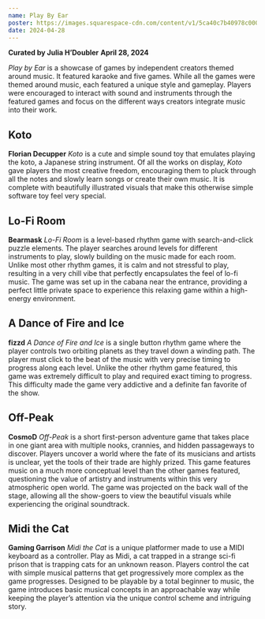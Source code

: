 ```yaml
---
name: Play By Ear
poster: https://images.squarespace-cdn.com/content/v1/5ca40c7b40978c0001458f5d/8a97bde9-a98b-4efc-aa2f-9d06e218497c/playByEar_instagram+-+Karl+Hohn.png?format=2500w
date: 2024-04-28
---
```


**Curated by Julia H’Doubler**
**April 28, 2024**

*Play by Ear* is a showcase of games by independent creators themed around music. It featured karaoke and five games. While all the games were themed around music, each featured a unique style and gameplay. Players were encouraged to interact with sound and instruments through the featured games and focus on the different ways creators integrate music into their work.

## Koto
**Florian Decupper**
*Koto* is a cute and simple sound toy that emulates playing the koto, a Japanese string instrument. Of all the works on display, *Koto* gave players the most creative freedom, encouraging them to pluck through all the notes and slowly learn songs or create their own music. It is complete with beautifully illustrated visuals that make this otherwise simple software toy feel very special.

## Lo-Fi Room
**Bearmask**
*Lo-Fi Room* is a level-based rhythm game with search-and-click puzzle elements. The player searches around levels for different instruments to play, slowly building on the music made for each room. Unlike most other rhythm games, it is calm and not stressful to play, resulting in a very chill vibe that perfectly encapsulates the feel of lo-fi music. The game was set up in the cabana near the entrance, providing a perfect little private space to experience this relaxing game within a high-energy environment.

## A Dance of Fire and Ice
**fizzd**
*A Dance of Fire and Ice* is a single button rhythm game where the player controls two orbiting planets as they travel down a winding path. The player must click to the beat of the music with very precise timing to progress along each level. Unlike the other rhythm game featured, this game was extremely difficult to play and required exact timing to progress. This difficulty made the game very addictive and a definite fan favorite of the show.

## Off-Peak
**CosmoD**
*Off-Peak* is a short first-person adventure game that takes place in one giant area with multiple nooks, crannies, and hidden passageways to discover. Players uncover a world where the fate of its musicians and artists is unclear, yet the tools of their trade are highly prized. This game features music on a much more conceptual level than the other games featured, questioning the value of artistry and instruments within this very atmospheric open world. The game was projected on the back wall of the stage, allowing all the show-goers to view the beautiful visuals while experiencing the original soundtrack.

## Midi the Cat
**Gaming Garrison**
*Midi the Cat* is a unique platformer made to use a MIDI keyboard as a controller. Play as Midi, a cat trapped in a strange sci-fi prison that is trapping cats for an unknown reason. Players control the cat with simple musical patterns that get progressively more complex as the game progresses. Designed to be playable by a total beginner to music, the game introduces basic musical concepts in an approachable way while keeping the player’s attention via the unique control scheme and intriguing story.